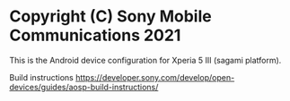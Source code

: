 Copyright (C) Sony Mobile Communications 2021
=============================================

This is the Android device configuration for Xperia 5 III (sagami platform).

Build instructions
https://developer.sony.com/develop/open-devices/guides/aosp-build-instructions/
